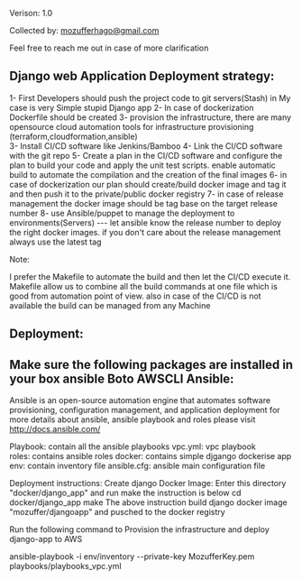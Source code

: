 Verison: 1.0

Collected by: mozufferhago@gmail.com

Feel free to reach me out in case of more clarification

Django web Application Deployment strategy: 
-------------------------------------------

1- First Developers should push the project code to git servers(Stash) in My case is very Simple stupid Django app 
2- In case of dockerization Dockerfile should be created 
3- provision the infrastructure, there are many opensource cloud automation tools for infrastructure provisioning (terraform,cloudformation,ansible)  
3- Install CI/CD software like Jenkins/Bamboo 
4- Link the CI/CD software with the git repo 
5- Create a plan in the CI/CD software and configure the plan to build your code and apply the unit test scripts. enable automatic build to automate the compilation and the creation of the final images
6- in case of dockerization our plan should  create/build docker image and tag it and then push it to the private/public docker registry
7- in case of release management the docker image should be tag base on the target release number 
8- use Ansible/puppet to manage the deployment to environments(Servers) --- let ansible know the release number to deploy the right docker images. if you don't care about the release management always use the latest tag  

Note: 

   I prefer the Makefile to automate the build and then let the CI/CD  execute it.  Makefile allow us to combine all the build commands at one file which is good from automation point of view. also in case of the CI/CD is not available the build can be managed from any Machine

Deployment:
----------
Make sure the following packages are installed in your box 
ansible
Boto
AWSCLI 
Ansible:
--------
Ansible is an open-source automation engine that automates software provisioning, configuration management, and application deployment
for more details about ansible, ansible playbook and roles please visit http://docs.ansible.com/

Playbook:  contain all the ansible playbooks
  vpc.yml: vpc playbook  
roles: contains ansible roles 
docker: contains simple djgango dockerise app
env: contain inventory file
ansible.cfg: ansible main configuration file 

Deployment instructions:
Create django Docker Image:
Enter this directory "docker/django_app" and run make the instruction is below
cd  docker/django_app
make 
The above instruction build django docker image "mozuffer/djangoapp" and pusched to the docker registry

Run the following command to Provision the infrastructure and deploy django-app to AWS  

ansible-playbook -i env/inventory --private-key MozufferKey.pem  playbooks/playbooks_vpc.yml
